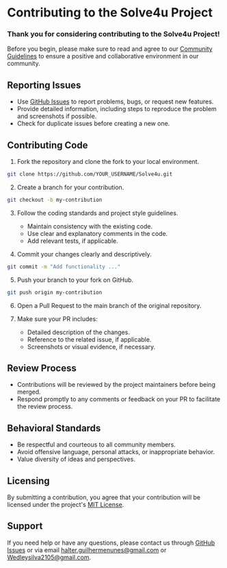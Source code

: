 # Contributing to the Solve4u Project

### Thank you for considering contributing to the Solve4u Project! 

Before you begin, please make sure to read and agree to our 
[Community Guidelines](https://github.com/GuilhermeHalter/Solve4u/blob/main/CODE_OF_CONDUCT.md) to ensure a positive and collaborative
environment in our community.

## Reporting Issues

- Use [GitHub Issues](https://github.com/GuilhermeHalter/Solve4u/issues) to report problems, bugs, or request new features.
- Provide detailed information, including steps to reproduce the problem and screenshots if possible.
- Check for duplicate issues before creating a new one.

## Contributing Code

1. Fork the repository and clone the fork to your local environment.

```bash
git clone https://github.com/YOUR_USERNAME/Solve4u.git
```

2. Create a branch for your contribution.

```bash
git checkout -b my-contribution
```

3. Follow the coding standards and project style guidelines.
   - Maintain consistency with the existing code.
   - Use clear and explanatory comments in the code.
   - Add relevant tests, if applicable.

4. Commit your changes clearly and descriptively.
```bash
git commit -m "Add functionality ..." 
```
5. Push your branch to your fork on GitHub.
```bash
git push origin my-contribution 
```
6. Open a Pull Request to the main branch of the original repository.
  
7. Make sure your PR includes:
   - Detailed description of the changes.
   - Reference to the related issue, if applicable.
   - Screenshots or visual evidence, if necessary.
   
## Review Process
  - Contributions will be reviewed by the project maintainers before being merged.
  - Respond promptly to any comments or feedback on your PR to facilitate the review process.

## Behavioral Standards
  - Be respectful and courteous to all community members.
  - Avoid offensive language, personal attacks, or inappropriate behavior.
  - Value diversity of ideas and perspectives.
    
## Licensing

By submitting a contribution, you agree that your contribution will be licensed under the project's [MIT License](https://github.com/GuilhermeHalter/Solve4u/blob/main/LICENSE).


## Support

If you need help or have any questions, please contact us through [GitHub Issues](https://github.com/GuilhermeHalter/Solve4u/issues) or via email halter.guilhermenunes@gmail.com or Wedleysilva2105@gmail.com.
